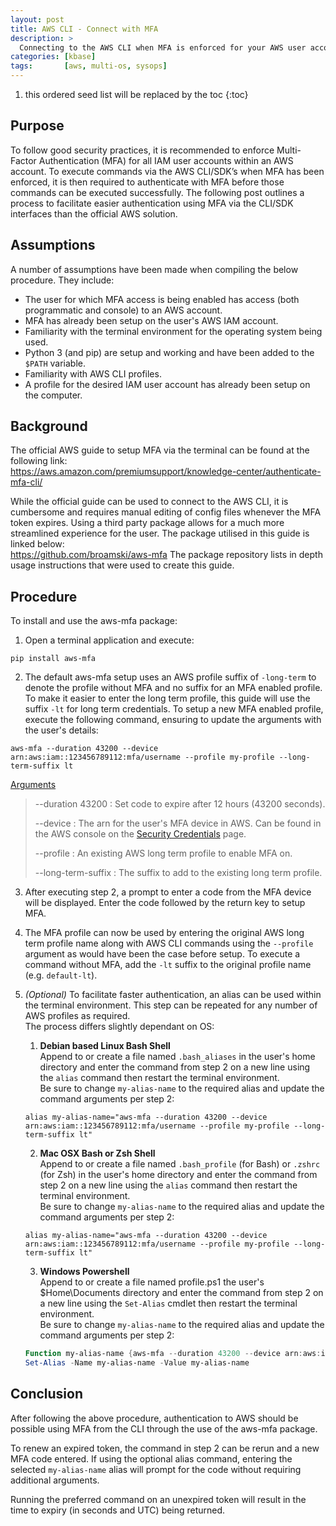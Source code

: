 ```yaml
---
layout: post
title: AWS CLI - Connect with MFA
description: >
  Connecting to the AWS CLI when MFA is enforced for your AWS user account.
categories: [kbase]
tags:       [aws, multi-os, sysops]
---
```

1. this ordered seed list will be replaced by the toc
{:toc}

## Purpose
To follow good security practices, it is recommended to enforce Multi-Factor Authentication (MFA) for all IAM user accounts within an AWS account. To execute commands via the AWS CLI/SDK’s when MFA has been enforced, it is then required to authenticate with MFA before those commands can be executed successfully. The following post outlines a process to facilitate easier authentication using MFA via the CLI/SDK interfaces than the official AWS solution.

## Assumptions
A number of assumptions have been made when compiling the below procedure. They include:
+ The user for which MFA access is being enabled has access (both programmatic and console) to an AWS account.
+ MFA has already been setup on the user's AWS IAM account.
+ Familiarity with the terminal environment for the operating system being used.
+ Python 3 (and pip) are setup and working and have been added to the `$PATH` variable.
+ Familiarity with AWS CLI profiles.
+ A profile for the desired IAM user account has already been setup on the computer.

## Background
The official AWS guide to setup MFA via the terminal can be found at the following link:  
<https://aws.amazon.com/premiumsupport/knowledge-center/authenticate-mfa-cli/>

While the official guide can be used to connect to the AWS CLI, it is cumbersome and requires manual editing of config files whenever the MFA token expires. Using a third party package allows for a much more streamlined experience for the user. The package utilised in this guide is linked below:  
<https://github.com/broamski/aws-mfa>
The package repository lists in depth usage instructions that were used to create this guide.

## Procedure
To install and use the aws-mfa package:
1. Open a terminal application and execute:  
```shell
pip install aws-mfa
```

2. The default aws-mfa setup uses an AWS profile suffix of `-long-term` to denote the profile without MFA and no suffix for an MFA enabled profile. To make it easier to enter the long term profile, this guide will use the suffix `-lt` for long term credentials.
To setup a new MFA enabled profile, execute the following command, ensuring to update the arguments with the user's details:
```shell
aws-mfa --duration 43200 --device arn:aws:iam::123456789112:mfa/username --profile my-profile --long-term-suffix lt
```
<u>Arguments</u>
>\-\-duration 43200
>: Set code to expire after 12 hours (43200 seconds).
>
>\-\-device
>: The arn for the user's MFA device in AWS. Can be found in the AWS console on the [Security Credentials](https://us-east-1.console.aws.amazon.com/iam/home?#/security_credentials) page.
>
>\-\-profile
>: An existing AWS long term profile to enable MFA on.
>
>\-\-long-term-suffix
>: The suffix to add to the existing long term profile.

3. After executing step 2, a prompt to enter a code from the MFA device will be displayed. Enter the code followed by the return key to setup MFA.

4. The MFA profile can now be used by entering the original AWS long term profile name along with AWS CLI commands using the `--profile` argument as would have been the case before setup. To execute a command without MFA, add the `-lt` suffix to the original profile name (e.g. `default-lt`).


5. *(Optional)* To facilitate faster authentication, an alias can be used within the terminal environment. This step can be repeated for any number of AWS profiles as required.  
The process differs slightly dependant on OS:
   1. **Debian based Linux Bash Shell**  
   Append to or create a file named `.bash_aliases` in the user's home directory and enter the command from step 2 on a new line using the `alias` command then restart the terminal environment.  
   Be sure to change `my-alias-name` to the required alias and update the command arguments per step 2:
   ```shell
   alias my-alias-name="aws-mfa --duration 43200 --device arn:aws:iam::123456789112:mfa/username --profile my-profile --long-term-suffix lt"
   ```
   2. **Mac OSX Bash or Zsh Shell**  
   Append to or create a file named `.bash_profile` (for Bash) or `.zshrc` (for Zsh) in the user's home directory and enter the command from step 2 on a new line using the `alias` command then restart the terminal environment.  
   Be sure to change `my-alias-name` to the required alias and update the command arguments per step 2:
   ```shell
   alias my-alias-name="aws-mfa --duration 43200 --device arn:aws:iam::123456789112:mfa/username --profile my-profile --long-term-suffix lt"
   ```
   3. **Windows Powershell**  
   Append to or create a file named profile.ps1 the user's $Home\Documents directory and enter the command from step 2 on a new line using the `Set-Alias` cmdlet then restart the terminal environment.  
   Be sure to change `my-alias-name` to the required alias and update the command arguments per step 2:
   ```powershell
   Function my-alias-name {aws-mfa --duration 43200 --device arn:aws:iam::123456789112:mfa/username --profile my-profile --long-term-suffix lt}
   Set-Alias -Name my-alias-name -Value my-alias-name
   ```

## Conclusion
After following the above procedure, authentication to AWS should be possible using MFA from the CLI through the use of the aws-mfa package.

To renew an expired token, the command in step 2 can be rerun and a new MFA code entered.
If using the optional alias command, entering the selected `my-alias-name` alias will prompt for the code without requiring additional arguments.

Running the preferred command on an unexpired token will result in the time to expiry (in seconds and UTC) being returned.